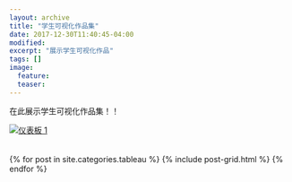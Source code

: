```yaml
---
layout: archive
title: "学生可视化作品集"
date: 2017-12-30T11:40:45-04:00
modified:
excerpt: "展示学生可视化作品"
tags: []
image: 
  feature: 
  teaser: 
---
```


在此展示学生可视化作品集！！

<html>
<head></head>
<body>
<div class='tableauPlaceholder' id='viz1515262073155' style='position: relative'><noscript><a href='#'><img alt='仪表板 1 ' src='https:&#47;&#47;public.tableau.com&#47;static&#47;images&#47;_1&#47;_18329&#47;1_2&#47;1_rss.png' style='border: none' /></a></noscript><object class='tableauViz'  style='display:none;'><param name='host_url' value='https%3A%2F%2Fpublic.tableau.com%2F' /> <param name='embed_code_version' value='3' /> <param name='site_root' value='' /><param name='name' value='_18329&#47;1_2' /><param name='tabs' value='no' /><param name='toolbar' value='yes' /><param name='static_image' value='https:&#47;&#47;public.tableau.com&#47;static&#47;images&#47;_1&#47;_18329&#47;1_2&#47;1.png' /> <param name='animate_transition' value='yes' /><param name='display_static_image' value='yes' /><param name='display_spinner' value='yes' /><param name='display_overlay' value='yes' /><param name='display_count' value='yes' /></object></div>                <script type='text/javascript'>                    var divElement = document.getElementById('viz1515262073155');                    var vizElement = divElement.getElementsByTagName('object')[0];                    vizElement.style.width='1000px';vizElement.style.height='827px';                    var scriptElement = document.createElement('script');                    scriptElement.src = 'https://public.tableau.com/javascripts/api/viz_v1.js';                    vizElement.parentNode.insertBefore(scriptElement, vizElement);                </script>
<br>
<br>
<div class="tiles">
{% for post in site.categories.tableau %}
  {% include post-grid.html %}
{% endfor %}
</div><!-- /.tiles -->

</body>
 </html>